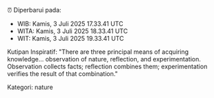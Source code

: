 ⏰ Diperbarui pada:
- WIB: Kamis, 3 Juli 2025 17.33.41 UTC
- WITA: Kamis, 3 Juli 2025 18.33.41 UTC
- WIT: Kamis, 3 Juli 2025 19.33.41 UTC

Kutipan Inspiratif:
"There are three principal means of acquiring knowledge... observation of nature, reflection, and experimentation. Observation collects facts; reflection combines them; experimentation verifies the result of that combination."


Kategori: nature


